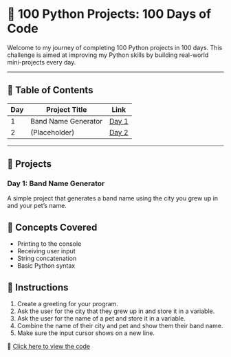 # 🐍 100 Python Projects: 100 Days of Code

Welcome to my journey of completing 100 Python projects in 100 days. This challenge is aimed at improving my Python skills by building real-world mini-projects every day.

---

## 📅 Table of Contents

| Day | Project Title               | Link                          |
|-----|-----------------------------|-------------------------------|
| 1   | Band Name Generator         | [Day 1](#day-1-band-name-generator) |
| 2   | (Placeholder)               | [Day 2](#day-2-project-name)  |

---

## 📘 Projects

### Day 1: Band Name Generator
A simple project that generates a band name using the city you grew up in and your pet’s name.
## 🧠 Concepts Covered
- Printing to the console
- Receiving user input
- String concatenation
- Basic Python syntax
## 📝 Instructions
1. Create a greeting for your program.
2. Ask the user for the city that they grew up in and store it in a variable.
3. Ask the user for the name of a pet and store it in a variable.
4. Combine the name of their city and pet and show them their band name.
5. Make sure the input cursor shows on a new line.

📝 [Click here to view the code](Day01/day1_band_name_generator.py)
